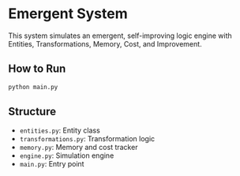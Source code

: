 # Emergent System

This system simulates an emergent, self-improving logic engine with Entities, Transformations, Memory, Cost, and Improvement.

## How to Run

```bash
python main.py
```

## Structure

- `entities.py`: Entity class
- `transformations.py`: Transformation logic
- `memory.py`: Memory and cost tracker
- `engine.py`: Simulation engine
- `main.py`: Entry point
